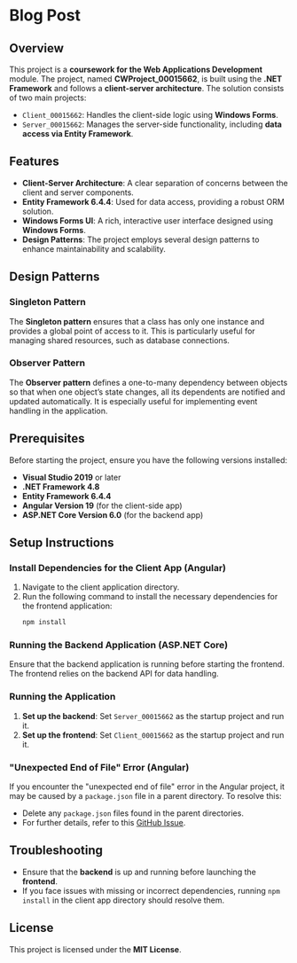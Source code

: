# Blog Post

## Overview

This project is a **coursework for the Web Applications Development** module. The project, named **CWProject_00015662**, is built using the **.NET Framework** and follows a **client-server architecture**. The solution consists of two main projects:

- `Client_00015662`: Handles the client-side logic using **Windows Forms**.
- `Server_00015662`: Manages the server-side functionality, including **data access via Entity Framework**.

## Features

- **Client-Server Architecture**: A clear separation of concerns between the client and server components.
- **Entity Framework 6.4.4**: Used for data access, providing a robust ORM solution.
- **Windows Forms UI**: A rich, interactive user interface designed using **Windows Forms**.
- **Design Patterns**: The project employs several design patterns to enhance maintainability and scalability.

## Design Patterns

### Singleton Pattern

The **Singleton pattern** ensures that a class has only one instance and provides a global point of access to it. This is particularly useful for managing shared resources, such as database connections.

### Observer Pattern

The **Observer pattern** defines a one-to-many dependency between objects so that when one object’s state changes, all its dependents are notified and updated automatically. It is especially useful for implementing event handling in the application.

## Prerequisites

Before starting the project, ensure you have the following versions installed:

- **Visual Studio 2019** or later
- **.NET Framework 4.8**
- **Entity Framework 6.4.4**
- **Angular Version 19** (for the client-side app)
- **ASP.NET Core Version 6.0** (for the backend app)

## Setup Instructions

### Install Dependencies for the Client App (Angular)

1. Navigate to the client application directory.
2. Run the following command to install the necessary dependencies for the frontend application:
    ```bash
    npm install
    ```

### Running the Backend Application (ASP.NET Core)

Ensure that the backend application is running before starting the frontend. The frontend relies on the backend API for data handling.

### Running the Application

1. **Set up the backend**: Set `Server_00015662` as the startup project and run it.
2. **Set up the frontend**: Set `Client_00015662` as the startup project and run it.

### "Unexpected End of File" Error (Angular)

If you encounter the "unexpected end of file" error in the Angular project, it may be caused by a `package.json` file in a parent directory. To resolve this:

- Delete any `package.json` files found in the parent directories.
- For further details, refer to this [GitHub Issue](https://github.com/vitejs/vite/issues/2404).

## Troubleshooting

- Ensure that the **backend** is up and running before launching the **frontend**.
- If you face issues with missing or incorrect dependencies, running `npm install` in the client app directory should resolve them.

## License

This project is licensed under the **MIT License**.

